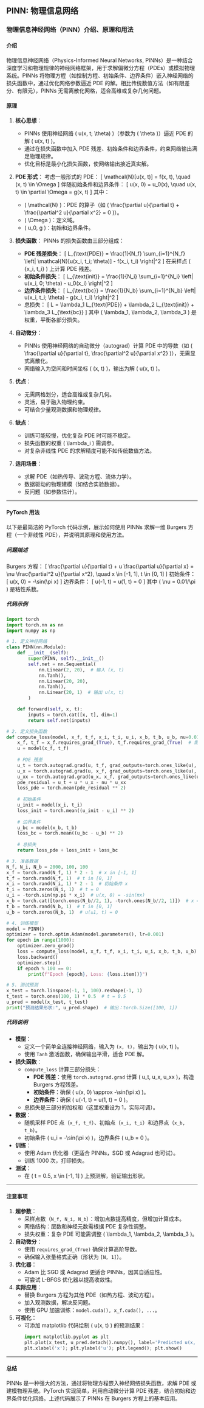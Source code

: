 ## PINN: 物理信息网络
### 物理信息神经网络（PINN）介绍、原理和用法

#### **介绍**
物理信息神经网络（Physics-Informed Neural Networks, PINNs）是一种结合深度学习和物理规律的神经网络框架，用于求解偏微分方程（PDEs）或模拟物理系统。PINNs 将物理方程（如控制方程、初始条件、边界条件）嵌入神经网络的损失函数中，通过优化网络参数逼近 PDE 的解。相比传统数值方法（如有限差分、有限元），PINNs 无需离散化网格，适合高维或复杂几何问题。

#### **原理**
1. **核心思想**：
   - PINNs 使用神经网络 \( u(x, t; \theta) \)（参数为 \( \theta \)）逼近 PDE 的解 \( u(x, t) \)。
   - 通过在损失函数中加入 PDE 残差、初始条件和边界条件，约束网络输出满足物理规律。
   - 优化目标是最小化损失函数，使网络输出接近真实解。

2. **PDE 形式**：
   考虑一般形式的 PDE：
   \[
   \mathcal{N}[u(x, t)] = f(x, t), \quad (x, t) \in \Omega
   \]
   伴随初始条件和边界条件：
   \[
   u(x, 0) = u_0(x), \quad u(x, t) \in \partial \Omega = g(x, t)
   \]
   其中：
   - \( \mathcal{N} \)：PDE 的算子（如 \( \frac{\partial u}{\partial t} + \frac{\partial^2 u}{\partial x^2} = 0 \)）。
   - \( \Omega \)：定义域。
   - \( u_0, g \)：初始和边界条件。

3. **损失函数**：
   PINNs 的损失函数由三部分组成：
   - **PDE 残差损失**：
     \[
     L_{\text{PDE}} = \frac{1}{N_f} \sum_{i=1}^{N_f} \left| \mathcal{N}[u(x_i, t_i; \theta)] - f(x_i, t_i) \right|^2
     \]
     在采样点 \( \{x_i, t_i\} \) 上计算 PDE 残差。
   - **初始条件损失**：
     \[
     L_{\text{init}} = \frac{1}{N_i} \sum_{i=1}^{N_i} \left| u(x_i, 0; \theta) - u_0(x_i) \right|^2
     \]
   - **边界条件损失**：
     \[
     L_{\text{bc}} = \frac{1}{N_b} \sum_{i=1}^{N_b} \left| u(x_i, t_i; \theta) - g(x_i, t_i) \right|^2
     \]
   - 总损失：
     \[
     L = \lambda_1 L_{\text{PDE}} + \lambda_2 L_{\text{init}} + \lambda_3 L_{\text{bc}}
     \]
     其中 \( \lambda_1, \lambda_2, \lambda_3 \) 是权重，平衡各部分损失。

4. **自动微分**：
   - PINNs 使用神经网络的自动微分（autograd）计算 PDE 中的导数（如 \( \frac{\partial u}{\partial t}, \frac{\partial^2 u}{\partial x^2} \)），无需显式离散化。
   - 网络输入为空间和时间坐标 \( (x, t) \)，输出为解 \( u(x, t) \)。

5. **优点**：
   - 无需网格划分，适合高维或复杂几何。
   - 灵活，易于融入物理约束。
   - 可结合少量观测数据和物理规律。

6. **缺点**：
   - 训练可能较慢，优化复杂 PDE 时可能不稳定。
   - 损失函数的权重 \( \lambda_i \) 需调参。
   - 对复杂非线性 PDE 的求解精度可能不如传统数值方法。

7. **适用场景**：
   - 求解 PDE（如热传导、波动方程、流体力学）。
   - 数据驱动的物理建模（如结合实验数据）。
   - 反问题（如参数估计）。

---

#### **PyTorch 用法**
以下是最简洁的 PyTorch 代码示例，展示如何使用 PINNs 求解一维 Burgers 方程（一个非线性 PDE），并说明其原理和使用方法。

##### **问题描述**
Burgers 方程：
\[
\frac{\partial u}{\partial t} + u \frac{\partial u}{\partial x} = \nu \frac{\partial^2 u}{\partial x^2}, \quad x \in [-1, 1], t \in [0, 1]
\]
初始条件：
\[
u(x, 0) = -\sin(\pi x)
\]
边界条件：
\[
u(-1, t) = u(1, t) = 0
\]
其中 \( \nu = 0.01/\pi \) 是粘性系数。

##### **代码示例**
```python
import torch
import torch.nn as nn
import numpy as np

# 1. 定义神经网络
class PINN(nn.Module):
    def __init__(self):
        super(PINN, self).__init__()
        self.net = nn.Sequential(
            nn.Linear(2, 20),  # 输入 (x, t)
            nn.Tanh(),
            nn.Linear(20, 20),
            nn.Tanh(),
            nn.Linear(20, 1)  # 输出 u(x, t)
        )

    def forward(self, x, t):
        inputs = torch.cat([x, t], dim=1)
        return self.net(inputs)

# 2. 定义损失函数
def compute_loss(model, x_f, t_f, x_i, t_i, u_i, x_b, t_b, u_b, nu=0.01/np.pi):
    x_f, t_f = x_f.requires_grad_(True), t_f.requires_grad_(True)  # 需要计算导数
    u = model(x_f, t_f)
    
    # PDE 残差
    u_t = torch.autograd.grad(u, t_f, grad_outputs=torch.ones_like(u), create_graph=True)[0]
    u_x = torch.autograd.grad(u, x_f, grad_outputs=torch.ones_like(u), create_graph=True)[0]
    u_xx = torch.autograd.grad(u_x, x_f, grad_outputs=torch.ones_like(u_x), create_graph=True)[0]
    pde_residual = u_t + u * u_x - nu * u_xx
    loss_pde = torch.mean(pde_residual ** 2)
    
    # 初始条件
    u_init = model(x_i, t_i)
    loss_init = torch.mean((u_init - u_i) ** 2)
    
    # 边界条件
    u_bc = model(x_b, t_b)
    loss_bc = torch.mean((u_bc - u_b) ** 2)
    
    # 总损失
    return loss_pde + loss_init + loss_bc

# 3. 准备数据
N_f, N_i, N_b = 2000, 100, 100
x_f = torch.rand(N_f, 1) * 2 - 1  # x in [-1, 1]
t_f = torch.rand(N_f, 1)  # t in [0, 1]
x_i = torch.rand(N_i, 1) * 2 - 1  # 初始条件 x
t_i = torch.zeros(N_i, 1)  # t = 0
u_i = -torch.sin(np.pi * x_i)  # u(x, 0) = -sin(πx)
x_b = torch.cat([torch.ones(N_b//2, 1), -torch.ones(N_b//2, 1)])  # x = ±1
t_b = torch.rand(N_b, 1)  # t in [0, 1]
u_b = torch.zeros(N_b, 1)  # u(±1, t) = 0

# 4. 训练模型
model = PINN()
optimizer = torch.optim.Adam(model.parameters(), lr=0.001)
for epoch in range(1000):
    optimizer.zero_grad()
    loss = compute_loss(model, x_f, t_f, x_i, t_i, u_i, x_b, t_b, u_b)
    loss.backward()
    optimizer.step()
    if epoch % 100 == 0:
        print(f"Epoch {epoch}, Loss: {loss.item()}")

# 5. 测试预测
x_test = torch.linspace(-1, 1, 100).reshape(-1, 1)
t_test = torch.ones(100, 1) * 0.5  # t = 0.5
u_pred = model(x_test, t_test)
print("预测结果形状:", u_pred.shape)  # 输出：torch.Size([100, 1])
```

##### **代码说明**
- **模型**：
  - 定义一个简单全连接神经网络，输入为 `(x, t)`，输出为 \( u(x, t) \)。
  - 使用 `Tanh` 激活函数，确保输出平滑，适合 PDE 解。
- **损失函数**：
  - `compute_loss` 计算三部分损失：
    - **PDE 残差**：使用 `torch.autograd.grad` 计算 \( u_t, u_x, u_xx \)，构造 Burgers 方程残差。
    - **初始条件**：确保 \( u(x, 0) \approx -\sin(\pi x) \)。
    - **边界条件**：确保 \( u(-1, t) = u(1, t) = 0 \)。
  - 总损失是三部分的加权和（这里权重设为 1，实际可调）。
- **数据**：
  - 随机采样 PDE 点（`x_f, t_f`）、初始点（`x_i, t_i`）和边界点（`x_b, t_b`）。
  - 初始条件 \( u_i = -\sin(\pi x) \)，边界条件 \( u_b = 0 \)。
- **训练**：
  - 使用 Adam 优化器（更适合 PINNs，SGD 或 Adagrad 也可试）。
  - 训练 1000 次，打印损失。
- **测试**：
  - 在 \( t = 0.5, x \in [-1, 1] \) 上预测解，验证输出形状。

---

#### **注意事项**
1. **超参数**：
   - 采样点数（`N_f, N_i, N_b`）：增加点数提高精度，但增加计算成本。
   - 网络结构：层数和神经元数需根据 PDE 复杂性调整。
   - 损失权重：复杂 PDE 可能需调整 \( \lambda_1, \lambda_2, \lambda_3 \)。
2. **自动微分**：
   - 使用 `requires_grad_(True)` 确保计算高阶导数。
   - 确保输入张量格式正确（形状为 `[N, 1]`）。
3. **优化器**：
   - Adam 比 SGD 或 Adagrad 更适合 PINNs，因其自适应性。
   - 可尝试 L-BFGS 优化器以提高收敛性。
4. **实际应用**：
   - 替换 Burgers 方程为其他 PDE（如热方程、波动方程）。
   - 加入观测数据，解决反问题。
   - 使用 GPU 加速训练：`model.cuda(), x_f.cuda(), ...`。
5. **可视化**：
   - 可添加 matplotlib 代码绘制 \( u(x, t) \) 的预测结果：
     ```python
     import matplotlib.pyplot as plt
     plt.plot(x_test, u_pred.detach().numpy(), label='Predicted u(x, 0.5)')
     plt.xlabel('x'); plt.ylabel('u'); plt.legend(); plt.show()
     ```

---

#### **总结**
PINNs 是一种强大的方法，通过将物理方程嵌入神经网络损失函数，求解 PDE 或建模物理系统。PyTorch 实现简单，利用自动微分计算 PDE 残差，结合初始和边界条件优化网络。上述代码展示了 PINNs 在 Burgers 方程上的基本应用。
